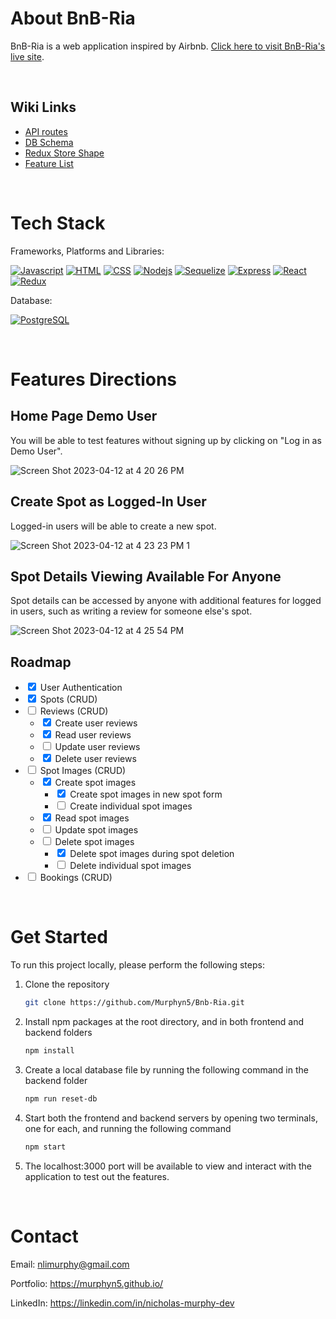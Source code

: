 # About BnB-Ria

BnB-Ria is a web application inspired by Airbnb. [Click here to visit BnB-Ria's live site](https://bnb-ria-kfzn.onrender.com).

<br>

## Wiki Links

- [API routes](https://github.com/Murphyn5/Bnb-RiA/wiki/API-Routes)
- [DB Schema](https://github.com/Murphyn5/Bnb-RiA/wiki/Database-schema-diagram)
- [Redux Store Shape](https://github.com/Murphyn5/Bnb-RiA/wiki/Store-Shape)
- [Feature List](https://github.com/Murphyn5/Bnb-RiA/wiki/MVP-Features-&-Page-Wireframes)

<br>

# Tech Stack

Frameworks, Platforms and Libraries:

[![Javascript][javascript.js]][javascript-url]
[![HTML][html.js]][html-url]
[![CSS][css.js]][css-url]
[![Nodejs][node.js]][node-url]
[![Sequelize][sequelize.js]][sequelize-url]
[![Express][express.js]][express-url]
[![React][react.js]][react-url]
[![Redux][redux.js]][redux-url]

Database:

[![PostgreSQL][postgresql.js]][postgresql-url]

<br>

# Features Directions

## Home Page Demo User

You will be able to test features without signing up by clicking on "Log in as Demo User".

![Screen Shot 2023-04-12 at 4 20 26 PM](https://user-images.githubusercontent.com/63930644/231606869-09299889-89fe-4fc9-b454-3b12aa705cf6.png)

[demo-user-features]: ./assets/demo-user-features.png

## Create Spot as Logged-In User

Logged-in users will be able to create a new spot.

![Screen Shot 2023-04-12 at 4 23 23 PM 1](https://user-images.githubusercontent.com/63930644/231607223-3958eb09-a516-4e80-93eb-fed6e8fbb36a.png)

[create-spot-form]: ./assets/create-spot-form.png

## Spot Details Viewing Available For Anyone

Spot details can be accessed by anyone with additional features for logged in users, such as writing a review for someone else's spot.

![Screen Shot 2023-04-12 at 4 25 54 PM](https://user-images.githubusercontent.com/63930644/231607439-e745f2ec-1646-4987-945b-5401dd4b4bbe.png)

[spot-details]: ./assets/spot-details.png

## Roadmap

- <input type="checkbox" checked> User Authentication
- <input type="checkbox" checked> Spots (CRUD)
- <input type="checkbox"> Reviews (CRUD)
  - <input type="checkbox" checked> Create user reviews
  - <input type="checkbox" checked> Read user reviews
  - <input type="checkbox"> Update user reviews
  - <input type="checkbox" checked> Delete user reviews
- <input type="checkbox"> Spot Images (CRUD)
  - <input type="checkbox" checked> Create spot images
    - <input type="checkbox" checked> Create spot images in new spot form
    - <input type="checkbox"> Create individual spot images
  - <input type="checkbox" checked> Read spot images
  - <input type="checkbox"> Update spot images
  - <input type="checkbox"> Delete spot images
    - <input type="checkbox" checked> Delete spot images during spot deletion
    - <input type="checkbox"> Delete individual spot images
- <input type="checkbox"> Bookings (CRUD)

<br>

# Get Started

To run this project locally, please perform the following steps:

1. Clone the repository
   ```sh
   git clone https://github.com/Murphyn5/Bnb-Ria.git
   ```
2. Install npm packages at the root directory, and in both frontend and backend folders
   ```sh
   npm install
   ```
3. Create a local database file by running the following command in the backend folder
   ```sh
   npm run reset-db
   ```
4. Start both the frontend and backend servers by opening two terminals, one for each, and running the following command
   ```sh
   npm start
   ```
5. The localhost:3000 port will be available to view and interact with the application to test out the features.

<br>

# Contact

Email: nlimurphy@gmail.com

Portfolio: https://murphyn5.github.io/

LinkedIn: https://linkedin.com/in/nicholas-murphy-dev

<!-- References and Icons -->

[html.js]: https://img.shields.io/badge/HTML-239120?style=for-the-badge&logo=html5&logoColor=white
[html-url]: https://developer.mozilla.org/en-US/docs/Web/HTML
[css.js]: https://img.shields.io/badge/CSS-239120?&style=for-the-badge&logo=css3&logoColor=white
[css-url]: https://developer.mozilla.org/en-US/docs/Web/CSS
[react.js]: https://img.shields.io/badge/React-20232A?style=for-the-badge&logo=react&logoColor=61DAFB
[react-url]: https://reactjs.org/
[postgresql.js]: https://img.shields.io/badge/PostgreSQL-316192?style=for-the-badge&logo=postgresql&logoColor=white
[postgresql-url]: https://www.postgresql.org/
[sequelize.js]: https://img.shields.io/badge/sequelize-323330?style=for-the-badge&logo=sequelize&logoColor=blue
[sequelize-url]: https://sequelize.org/
[express.js]: https://img.shields.io/badge/Express.js-404D59?style=for-the-badge
[express-url]: https://expressjs.com/
[javascript.js]: https://img.shields.io/badge/JavaScript-323330?style=for-the-badge&logo=javascript&logoColor=F7DF1E
[javascript-url]: https://www.javascript.com/
[redux.js]: https://img.shields.io/badge/Redux-593D88?style=for-the-badge&logo=redux&logoColor=white
[redux-url]: https://redux.js.org/
[node.js]: https://img.shields.io/badge/Node.js-43853D?style=for-the-badge&logo=node.js&logoColor=white
[node-url]: https://nodejs.org/en/
